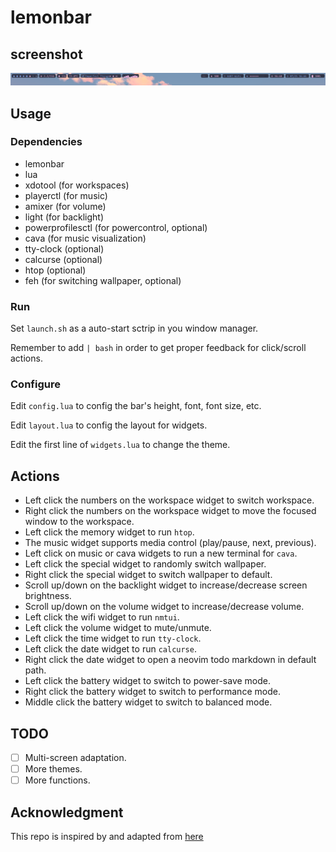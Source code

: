 # lemonbar

## screenshot
![screen](./assets/screen.png)


## Usage

### Dependencies

- lemonbar
- lua
- xdotool (for workspaces)
- playerctl (for music)
- amixer (for volume)
- light (for backlight)
- powerprofilesctl (for powercontrol, optional)
- cava (for music visualization)
- tty-clock (optional)
- calcurse (optional)
- htop (optional)
- feh (for switching wallpaper, optional)

### Run

Set `launch.sh` as a auto-start sctrip in you window manager.

Remember to add `| bash` in order to get proper feedback for click/scroll actions.

### Configure

Edit `config.lua` to config the bar's height, font, font size, etc.

Edit `layout.lua` to config the layout for widgets.

Edit the first line of `widgets.lua` to change the theme.

## Actions

- Left click the numbers on the workspace widget to switch workspace.
- Right click the numbers on the workspace widget to move the focused window to the workspace.
- Left click the memory widget to run `htop`.
- The music widget supports media control (play/pause, next, previous).
- Left click on music or cava widgets to run a new terminal for `cava`.
- Left click the special widget to randomly switch wallpaper.
- Right click the special widget to switch wallpaper to default.
- Scroll up/down on the backlight widget to increase/decrease screen brightness.
- Scroll up/down on the volume widget to increase/decrease volume.
- Left click the wifi widget to run `nmtui`.
- Left click the volume widget to mute/unmute.
- Left click the time widget to run `tty-clock`.
- Left click the date widget to run `calcurse`.
- Right click the date widget to open a neovim todo markdown in default path.
- Left click the battery widget to switch to power-save mode.
- Right click the battery widget to switch to performance mode.
- Middle click the battery widget to switch to balanced mode.


## TODO

- [ ] Multi-screen adaptation.
- [ ] More themes.
- [ ] More functions.

## Acknowledgment

This repo is inspired by and adapted from [here](https://github.com/EdenQwQ/lemonbar)
